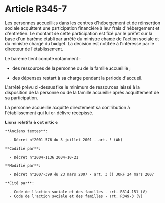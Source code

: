 # Article R345-7

Les personnes accueillies dans les centres d'hébergement et de réinsertion sociale acquittent une participation financière à
leur frais d'hébergement et d'entretien. Le montant de cette participation est fixé par le préfet sur la base d'un barème
établi par arrêté du ministre chargé de l'action sociale et du ministre chargé du budget. La décision est notifiée à
l'intéressé par le directeur de l'établissement.

Le barème tient compte notamment :

- des ressources de la personne ou de la famille accueillie ;

- des dépenses restant à sa charge pendant la période d'accueil.

L'arrêté prévu ci-dessus fixe le minimum de ressources laissé à la disposition de la personne ou de la famille accueillie
après acquittement de sa participation.

La personne accueillie acquitte directement sa contribution à l'établissement qui lui en délivre récépissé.

**Liens relatifs à cet article**

	**Anciens textes**:

	  - Décret n°2001-576 du 3 juillet 2001 - art. 8 (Ab)

	**Codifié par**:

	  - Décret n°2004-1136 2004-10-21

	**Modifié par**:

	  - Décret n°2007-399 du 23 mars 2007 - art. 3 () JORF 24 mars 2007

	**Cité par**:

	  - Code de l'action sociale et des familles - art. R314-151 (V)
	  - Code de l'action sociale et des familles - art. R349-3 (V)
